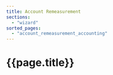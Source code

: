 ```yaml
---
title: Account Remeasurement
sections:
  - "wizard"
sorted_pages:
  - "account_remeasurement_accounting"
---
```

# {{page.title}}
